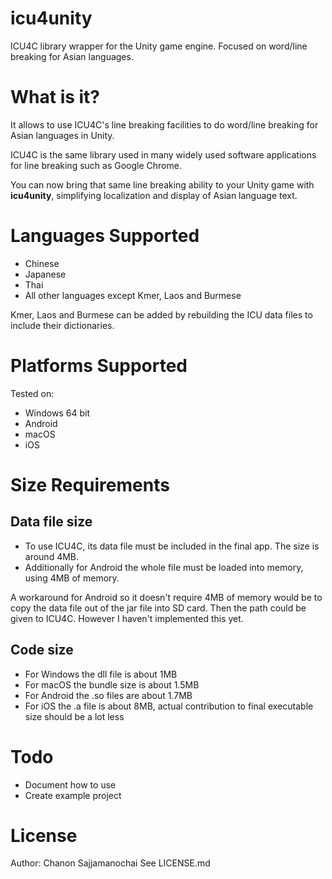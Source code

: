 # icu4unity
ICU4C library wrapper for the Unity game engine.
Focused on word/line breaking for Asian languages.

# What is it?
It allows to use ICU4C's line breaking facilities to do word/line breaking for Asian languages in Unity.

ICU4C is the same library used in many widely used software applications for line breaking such as Google Chrome.

You can now bring that same line breaking ability to your Unity game with __icu4unity__, simplifying localization and display of Asian language text.

# Languages Supported
* Chinese
* Japanese
* Thai
* All other languages except Kmer, Laos and Burmese

Kmer, Laos and Burmese can be added by rebuilding the ICU data files to include their dictionaries.

# Platforms Supported
Tested on:
* Windows 64 bit
* Android
* macOS
* iOS

# Size Requirements

## Data file size
* To use ICU4C, its data file must be included in the final app. The size is around 4MB.
* Additionally for Android the whole file must be loaded into memory, using 4MB of memory. 

A workaround for Android so it doesn't require 4MB of memory would be to copy the data file out of the jar file into SD card. Then the path could be given to ICU4C. However I haven't implemented this yet.

## Code size
* For Windows the dll file is about 1MB
* For macOS the bundle size is about 1.5MB
* For Android the .so files are about 1.7MB
* For iOS the .a file is about 8MB, actual contribution to final executable size should be a lot less

# Todo
* Document how to use
* Create example project

# License
Author: Chanon Sajjamanochai
See LICENSE.md
